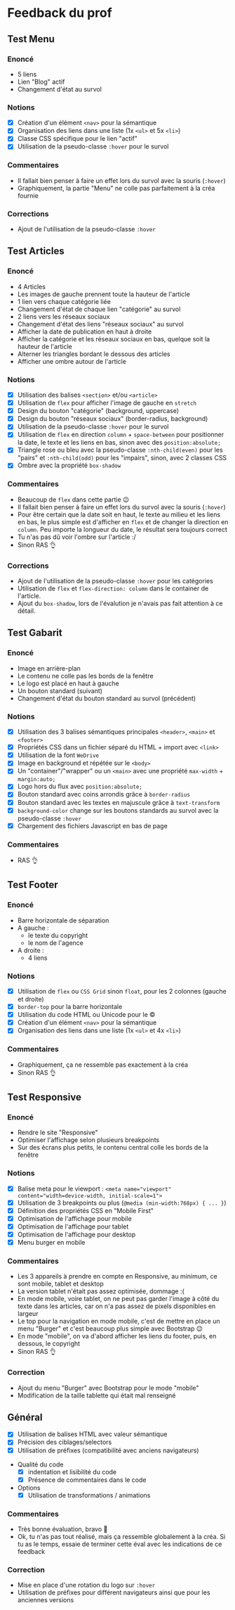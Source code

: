 # Feedback du prof

## Test Menu

### Enoncé

- 5 liens
- Lien "Blog" actif
- Changement d'état au survol

### Notions

- [x] Création d'un élément `<nav>` pour la sémantique
- [x] Organisation des liens dans une liste (1x `<ul>` et 5x `<li>`)
- [x] Classe CSS spécifique pour le lien "actif"
- [x] Utilisation de la pseudo-classe `:hover` pour le survol

### Commentaires

- Il fallait bien penser à faire un effet lors du survol avec la souris (`:hover`)
- Graphiquement, la partie "Menu" ne colle pas parfaitement à la créa fournie

### Corrections

- Ajout de l'utilisation de la pseudo-classe `:hover`

## Test Articles

### Enoncé

- 4 Articles
- Les images de gauche prennent toute la hauteur de l'article
- 1 lien vers chaque catégorie liée
- Changement d'état de chaque lien "catégorie" au survol
- 2 liens vers les réseaux sociaux
- Changement d'état des liens "réseaux sociaux" au survol
- Afficher la date de publication en haut à droite
- Afficher la catégorie et les réseaux sociaux en bas, quelque soit la hauteur de l'article
- Alterner les triangles bordant le dessous des articles
- Afficher une ombre autour de l'article

### Notions

- [x] Utilisation des balises `<section>` et/ou `<article>`
- [x] Utilisation de `flex` pour afficher l'image de gauche en `stretch`
- [x] Design du bouton "catégorie" (background, uppercase)
- [x] Design du bouton "réseaux sociaux" (border-radius, background)
- [x] Utilisation de la pseudo-classe `:hover` pour le survol
- [x] Utilisation de `flex` en direction `column` + `space-between` pour positionner la date, le texte et les liens en bas, sinon avec des `position:absolute;`
- [x] Triangle rose ou bleu avec la pseudo-classe `:nth-child(even)` pour les "pairs" et `:nth-child(odd)` pour les "impairs", sinon, avec 2 classes CSS
- [x] Ombre avec la propriété `box-shadow`

### Commentaires

- Beaucoup de `flex` dans cette partie :wink:
- Il fallait bien penser à faire un effet lors du survol avec la souris (`:hover`)
- Pour être certain que la date soit en haut, le texte au milieu et les liens en bas, le plus simple est d'afficher en `flex` et de changer la direction en `column`. Peu importe la longueur du date, le résultat sera toujours correct
- Tu n'as pas dû voir l'ombre sur l'article :/
- Sinon RAS :ok_hand:

### Corrections

- Ajout de l'utilisation de la pseudo-classe `:hover` pour les catégories
- Utilisation de `flex` et `flex-direction: column` dans le container de l'article.
- Ajout du `box-shadow`, lors de l'évalution je n'avais pas fait attention à ce détail.

## Test Gabarit

### Enoncé

- Image en arrière-plan
- Le contenu ne colle pas les bords de la fenêtre
- Le logo est placé en haut à gauche
- Un bouton standard (suivant)
- Changement d'état du bouton standard au survol (précédent)

### Notions

- [x] Utilisation des 3 balises sémantiques principales `<header>`, `<main>` et `<footer>`
- [x] Propriétés CSS dans un fichier séparé du HTML + import avec `<link>`
- [x] Utilisation de la font `WeDrive`
- [x] Image en background et répétée sur le `<body>`
- [x] Un "container"/"wrapper" ou un `<main>` avec une propriété `max-width` + `margin:auto;`
- [x] Logo hors du flux avec `position:absolute;`
- [x] Bouton standard avec coins arrondis grâce à `border-radius`
- [x] Bouton standard avec les textes en majuscule grâce à `text-transform`
- [x] `background-color` change sur les boutons standards au survol avec la pseudo-classe `:hover`
- [x] Chargement des fichiers Javascript en bas de page

### Commentaires

- RAS :ok_hand:

## Test Footer

### Enoncé

- Barre horizontale de séparation
- A gauche :
  - le texte du copyright
  - le nom de l'agence
- A droite :
  - 4 liens

### Notions

- [x] Utilisation de `flex` ou `CSS Grid` sinon `float`, pour les 2 colonnes (gauche et droite)
- [x] `border-top` pour la barre horizontale
- [x] Utilisation du code HTML ou Unicode pour le &copy;
- [x] Création d'un élément `<nav>` pour la sémantique
- [x] Organisation des liens dans une liste (1x `<ul>` et 4x `<li>`)

### Commentaires

- Graphiquement, ça ne ressemble pas exactement à la créa
- Sinon RAS :ok_hand:

## Test Responsive

### Enoncé

- Rendre le site "Responsive"
- Optimiser l'affichage selon plusieurs breakpoints
- Sur des écrans plus petits, le contenu central colle les bords de la fenêtre

### Notions

- [x] Balise meta pour le viewport : `<meta name="viewport" content="width=device-width, initial-scale=1">`
- [x] Utilisation de 3 breakpoints ou plus (`@media (min-width:768px) { ... }`)
- [x] Définition des propriétés CSS en "Mobile First"
- [x] Optimisation de l'affichage pour mobile
- [x] Optimisation de l'affichage pour tablet
- [x] Optimisation de l'affichage pour desktop
- [x] Menu burger en mobile

### Commentaires

- Les 3 appareils à prendre en compte en Responsive, au minimum, ce sont mobile, tablet et desktop
- La version tablet n'était pas assez optimisée, dommage :(
- En mode mobile, voire tablet, on ne peut pas garder l'image à côté du texte dans les articles, car on n'a pas assez de pixels disponibles en largeur
- Le top pour la navigation en mode mobile, c'est de mettre en place un menu "Burger" et c'est beaucoup plus simple avec Bootstrap :wink:
- En mode "mobile", on va d'abord afficher les liens du footer, puis, en dessous, le copyright
- Sinon RAS :ok_hand:

### Correction

- Ajout du menu "Burger" avec Bootstrap pour le mode "mobile"
- Modification de la taille tablette qui était mal renseigné

## Général

- [x] Utilisation de balises HTML avec valeur sémantique
- [x] Précision des ciblages/selectors
- [x] Utilisation de préfixes (compatibilité avec anciens navigateurs)
- Qualité du code
  - [x] indentation et lisibilité du code
  - [x] Présence de commentaires dans le code
- Options
  - [x] Utilisation de transformations / animations

### Commentaires

- Très bonne évaluation, bravo :clap:
- Ok, tu n'as pas tout réalisé, mais ça ressemble globalement à la créa. Si tu as le temps, essaie de terminer cette éval avec les indications de ce feedback

### Correction

- Mise en place d'une rotation du logo sur `:hover`
- Utilisation de préfixes pour différent navigateurs ainsi que pour les anciennes versions